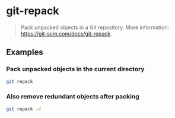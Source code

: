 # git-repack

> Pack unpacked objects in a Git repository. More information: <https://git-scm.com/docs/git-repack>.

## Examples

### Pack unpacked objects in the current directory

```bash
git repack
```

### Also remove redundant objects after packing

```bash
git repack -d
```
